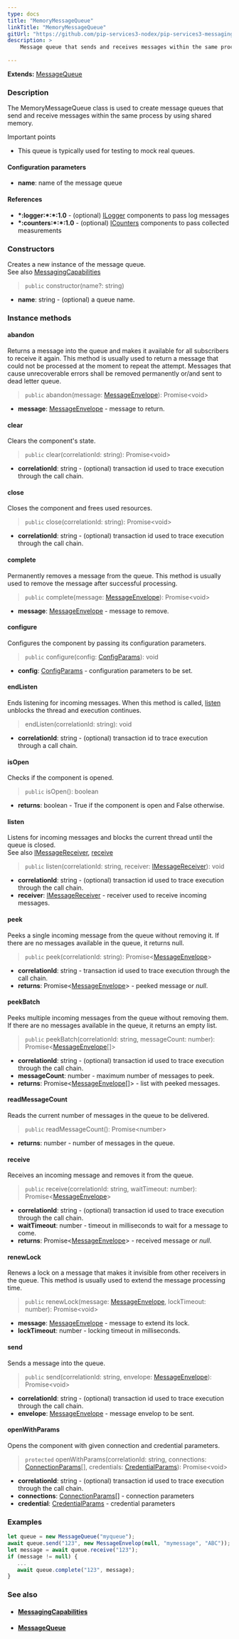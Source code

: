 ```yaml
---
type: docs
title: "MemoryMessageQueue"
linkTitle: "MemoryMessageQueue"
gitUrl: "https://github.com/pip-services3-nodex/pip-services3-messaging-nodex"
description: >
    Message queue that sends and receives messages within the same process by using shared memory.  
    
---
```


**Extends:** [MessageQueue](../message_queue) 

### Description

The MemoryMessageQueue class is used to create message queues that send and receive messages within the same process by using shared memory.

Important points

- This queue is typically used for testing to mock real queues.

#### Configuration parameters
- **name**: name of the message queue

#### References
- **\*:logger:\*:\*:1.0** - (optional) [ILogger](../../../components/log/ilogger) components to pass log messages
- **\*:counters:\*:\*:1.0** - (optional) [ICounters](../../../components/count/ilogger) components to pass collected measurements


### Constructors

Creates a new instance of the message queue.  
See also [MessagingCapabilities](../messaging_capabilities)

> `public` constructor(name?: string)

- **name**: string - (optional) a queue name.


### Instance methods

#### abandon
Returns a message into the queue and makes it available for all subscribers to receive it again. This method is usually used to return a message that could not be processed at the moment to repeat the attempt. Messages that cause unrecoverable errors shall be removed permanently or/and sent to dead letter queue.

> `public` abandon(message: [MessageEnvelope](../message_envelope)): Promise\<void\> 

- **message**: [MessageEnvelope](../message_envelope) - message to return.


#### clear
Clears the component's state.

> `public` clear(correlationId: string): Promise\<void\>

- **correlationId**: string - (optional) transaction id used to trace execution through the call chain.

#### close
Closes the component and frees used resources.

> `public` close(correlationId: string): Promise\<void\>

- **correlationId**: string - (optional) transaction id used to trace execution through the call chain.

#### complete
Permanently removes a message from the queue. This method is usually used to remove the message after successful processing.

> `public` complete(message: [MessageEnvelope](../message_envelope)): Promise\<void\>

- **message**: [MessageEnvelope](../message_envelope) - message to remove.

#### configure
Configures the component by passing its configuration parameters.

> `public` configure(config: [ConfigParams](../../../commons/config/config_params)): void

- **config**: [ConfigParams](../../../commons/config/config_params) - configuration parameters to be set.

#### endListen
Ends listening for incoming messages. When this method is called, [listen](#listen) unblocks the thread and execution continues.

> endListen(correlationId: string): void
 
- **correlationId**: string - (optional) transaction id to trace execution through a call chain.


#### isOpen
Checks if the component is opened.

> `public` isOpen(): boolean

- **returns**: boolean - True if the component is open and False otherwise.


#### listen
Listens for incoming messages and blocks the current thread until the queue is closed.  
See also [IMessageReceiver](../imessage_receiver), [receive](#receive)

> `public` listen(correlationId: string, receiver: [IMessageReceiver](../imessage_receiver)): void

- **correlationId**: string - (optional) transaction id used to trace execution through the call chain.
- **receiver**: [IMessageReceiver](../imessage_receiver) - receiver used to receive incoming messages.


#### peek
Peeks a single incoming message from the queue without removing it. If there are no messages available in the queue, it returns null.

> `public` peek(correlationId: string): Promise<[MessageEnvelope](../message_envelope)>

- **correlationId**: string - transaction id used to trace execution through the call chain.
- **returns**: Promise<[MessageEnvelope](../message_envelope)> - peeked message or *null*.

#### peekBatch
Peeks multiple incoming messages from the queue without removing them. If there are no messages available in the queue, it returns an empty list.

> `public` peekBatch(correlationId: string, messageCount: number): Promise<[MessageEnvelope](../message_envelope)[]>

- **correlationId**: string - (optional) transaction id used to trace execution through the call chain.
- **messageCount**: number - maximum number of messages to peek.
- **returns**: Promise<[MessageEnvelope](../message_envelope)[]> - list with peeked messages.

#### readMessageCount
Reads the current number of messages in the queue to be delivered.

> `public` readMessageCount(): Promise\<number\>

- **returns**: number - number of messages in the queue.


#### receive
Receives an incoming message and removes it from the queue.

> `public` receive(correlationId: string, waitTimeout: number): Promise<[MessageEnvelope](../message_envelope)>

- **correlationId**: string - (optional) transaction id used to trace execution through the call chain.
- **waitTimeout**: number - timeout in milliseconds to wait for a message to come.
- **returns**: Promise<[MessageEnvelope](../message_envelope)> - received message or *null*.

#### renewLock
Renews a lock on a message that makes it invisible from other receivers in the queue. This method is usually used to extend the message processing time.

> `public` renewLock(message: [MessageEnvelope](../message_envelope), lockTimeout: number): Promise\<void\>

- **message**: [MessageEnvelope](../message_envelope) - message to extend its lock.
- **lockTimeout**: number - locking timeout in milliseconds.

#### send
Sends a message into the queue.

> `public` send(correlationId: string, envelope: [MessageEnvelope](../message_envelope)): Promise\<void\>

- **correlationId**: string - (optional) transaction id used to trace execution through the call chain.
- **envelope**: [MessageEnvelope](../message_envelope) - message envelop to be sent.


#### openWithParams
Opens the component with given connection and credential parameters.

> `protected` openWithParams(correlationId: string, connections: [ConnectionParams](../../../components/connect/connection_params)[], credentials: [CredentialParams](../../../components/auth/credential_params)): Promise\<void\>

- **correlationId**: string - (optional) transaction id used to trace execution through the call chain.
- **connections**: [ConnectionParams](../../../components/connect/connection_params)[] - connection parameters
- **credential**: [CredentialParams](../../../components/auth/credential_params) - credential parameters

### Examples

```typescript
let queue = new MessageQueue("myqueue");
await queue.send("123", new MessageEnvelop(null, "mymessage", "ABC"));
let message = await queue.receive("123");
if (message != null) {
   ...
   await queue.complete("123", message);
}
```

### See also
- #### [MessagingCapabilities](../messaging_capabilities) 
- #### [MessageQueue](../message_queue)

